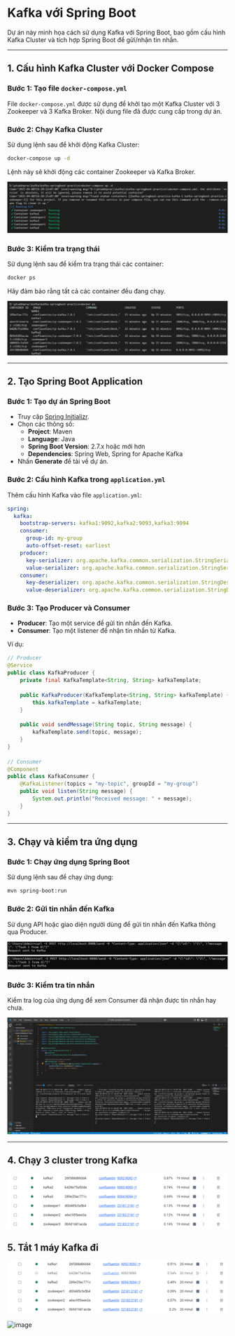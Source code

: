 # Kafka với Spring Boot

Dự án này minh họa cách sử dụng Kafka với Spring Boot, bao gồm cấu hình Kafka Cluster và tích hợp Spring Boot để gửi/nhận tin nhắn.

---

## 1. Cấu hình Kafka Cluster với Docker Compose

### Bước 1: Tạo file `docker-compose.yml`
File `docker-compose.yml` được sử dụng để khởi tạo một Kafka Cluster với 3 Zookeeper và 3 Kafka Broker. Nội dung file đã được cung cấp trong dự án.

### Bước 2: Chạy Kafka Cluster
Sử dụng lệnh sau để khởi động Kafka Cluster:
```bash
docker-compose up -d
```
Lệnh này sẽ khởi động các container Zookeeper và Kafka Broker.

![Khởi động Kafka Cluster](image-3.png)

### Bước 3: Kiểm tra trạng thái
Sử dụng lệnh sau để kiểm tra trạng thái các container:
```bash
docker ps
```
Hãy đảm bảo rằng tất cả các container đều đang chạy.

![Kiểm tra trạng thái container](image-4.png)

---

## 2. Tạo Spring Boot Application

### Bước 1: Tạo dự án Spring Boot
- Truy cập [Spring Initializr](https://start.spring.io/).
- Chọn các thông số:
  - **Project**: Maven
  - **Language**: Java
  - **Spring Boot Version**: 2.7.x hoặc mới hơn
  - **Dependencies**: Spring Web, Spring for Apache Kafka
- Nhấn **Generate** để tải về dự án.

### Bước 2: Cấu hình Kafka trong `application.yml`
Thêm cấu hình Kafka vào file `application.yml`:
```yaml
spring:
  kafka:
    bootstrap-servers: kafka1:9092,kafka2:9093,kafka3:9094
    consumer:
      group-id: my-group
      auto-offset-reset: earliest
    producer:
      key-serializer: org.apache.kafka.common.serialization.StringSerializer
      value-serializer: org.apache.kafka.common.serialization.StringSerializer
    consumer:
      key-deserializer: org.apache.kafka.common.serialization.StringDeserializer
      value-deserializer: org.apache.kafka.common.serialization.StringDeserializer
```

### Bước 3: Tạo Producer và Consumer
- **Producer**: Tạo một service để gửi tin nhắn đến Kafka.
- **Consumer**: Tạo một listener để nhận tin nhắn từ Kafka.

Ví dụ:
```java
// Producer
@Service
public class KafkaProducer {
    private final KafkaTemplate<String, String> kafkaTemplate;

    public KafkaProducer(KafkaTemplate<String, String> kafkaTemplate) {
        this.kafkaTemplate = kafkaTemplate;
    }

    public void sendMessage(String topic, String message) {
        kafkaTemplate.send(topic, message);
    }
}

// Consumer
@Component
public class KafkaConsumer {
    @KafkaListener(topics = "my-topic", groupId = "my-group")
    public void listen(String message) {
        System.out.println("Received message: " + message);
    }
}
```

---

## 3. Chạy và kiểm tra ứng dụng

### Bước 1: Chạy ứng dụng Spring Boot
Sử dụng lệnh sau để chạy ứng dụng:
```bash
mvn spring-boot:run
```

### Bước 2: Gửi tin nhắn đến Kafka
Sử dụng API hoặc giao diện người dùng để gửi tin nhắn đến Kafka thông qua Producer.

![Gửi tin nhắn đến Kafka - 1](image.png)
![Gửi tin nhắn đến Kafka - 2](image-1.png)

### Bước 3: Kiểm tra tin nhắn
Kiểm tra log của ứng dụng để xem Consumer đã nhận được tin nhắn hay chưa.

![Kiểm tra log ứng dụng](image-2.png)

---

## 4. Chạy 3 cluster trong Kafka
![alt text](image-5.png)

## 5. Tắt 1 máy Kafka đi
![alt text](image-6.png)

![image](https://github.com/user-attachments/assets/6737ff5d-c57c-4699-a40e-659a296fa9cb)
